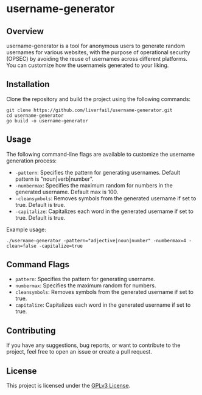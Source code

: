 
# username-generator

## Overview
username-generator is a tool for anonymous users to generate random usernames for various websites, with the purpose of operational security (OPSEC) by avoiding the reuse of usernames across different platforms. You can customize how the usernameis generated to your liking.

## Installation
Clone the repository and build the project using the following commands:

```
git clone https://github.com/liverfail/username-generator.git
cd username-generator
go build -o username-generator
```

## Usage
The following command-line flags are available to customize the username generation process:

- `-pattern`: Specifies the pattern for generating usernames. Default pattern is "noun|verb|number".
- `-numbermax`: Specifies the maximum random for numbers in the generated username. Default max is 100.
- `-cleansymbols`: Removes symbols from the generated username if set to true. Default is true.
- `-capitalize`: Capitalizes each word in the generated username if set to true. Default is true.

Example usage:
```
./username-generator -pattern="adjective|noun|number" -numbermax=4 -clean=false -capitalize=true
```

## Command Flags
- `pattern`: Specifies the pattern for generating username.
- `numbermax`: Specifies the maximum random for numbers.
- `cleansymbols`: Removes symbols from the generated username if set to true.
- `capitalize`: Capitalizes each word in the generated username if set to true.

## Contributing
If you have any suggestions, bug reports, or want to contribute to the project, feel free to open an issue or create a pull request.

## License
This project is licensed under the [GPLv3 License](LICENSE).
